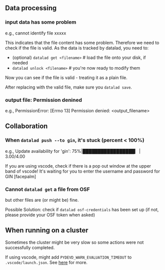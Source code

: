 
## Data processing
### input data has some problem
e.g., cannot identify file xxxxx

This indicates that the file content has some problem. Therefore we need to check if the file is valid. As the data is tracked by datalad, you need to:
* (optional) `datalad get <filename>`  # load the file onto your disk, if needed
* `datalad unlock <filename>`   # you're now ready to modify them

Now you can see if the file is valid - treating it as a plain file.

After replacing with the valid file, make sure you `datalad save`.

### output file: Permission denined
e.g., PermissionError: [Errno 13] Permission denied: <output_filename>

## Collaboration
### When `datalad push --to gin`, it's stuck (percent < 100%)
e.g., Update availability for 'gin':  75%|█████████████████▎     | 3.00/4.00

If you are using vscode, check if there is a pop out window at the upper band of vscode! It's waiting for you to enter the username and password for GIN [facepalm]

### Cannot `datalad get` a file from OSF
but other files are (or might be) fine.

Possible Solution: check if `datalad osf-credentials` has been set up (if not, please provide your OSF token when asked)

## When running on a cluster
Sometimes the cluster might be very slow so some actions were not successfully completed.

If using vscode, might add `PYDEVD_WARN_EVALUATION_TIMEOUT` to `.vscode/launch.json`. See [here](https://stackoverflow.com/questions/65093883/how-do-i-turn-off-the-evaluating-plt-show-did-not-finish-after-3-00s-seconds) for more.